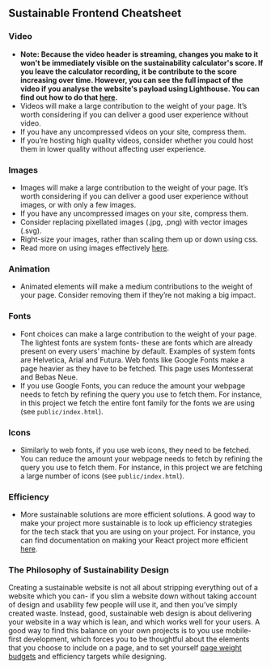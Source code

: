 ## Sustainable Frontend Cheatsheet

### Video

- **Note: Because the video header is streaming, changes you make to it won't be immediately visible on the sustainability calculator's score. If you leave the calculator recording, it be contribute to the score increasing over time. However, you can see the full impact of the video if you analyse the website's payload using Lighthouse. You can find out how to do that [here](https://developer.chrome.com/docs/lighthouse/overview/#devtools).**
- Videos will make a large contribution to the weight of your page. It’s worth considering if you can deliver a good user experience without video.
- If you have any uncompressed videos on your site, compress them.
- If you’re hosting high quality videos, consider whether you could host them in lower quality without affecting user experience.

### Images

- Images will make a large contribution to the weight of your page. It’s worth considering if you can deliver a good user experience without images, or with only a few images.
- If you have any uncompressed images on your site, compress them.
- Consider replacing pixellated images (.jpg, .png) with vector images (.svg).
- Right-size your images, rather than scaling them up or down using css.
- Read more on using images effectively [here](https://sustainablewebdesign.org/has-the-design-used-imagery-efficiently/).

### Animation

- Animated elements will make a medium contributions to the weight of your page. Consider removing them if they’re not making a big impact.

### Fonts

- Font choices can make a large contribution to the weight of your page. The lightest fonts are system fonts- these are fonts which are already present on every users’ machine by default. Examples of system fonts are Helvetica, Arial and Futura. Web fonts like Google Fonts make a page heavier as they have to be fetched. This page uses Montesserat and Bebas Neue.
- If you use Google Fonts, you can reduce the amount your webpage needs to fetch by refining the query you use to fetch them. For instance, in this project we fetch the entire font family for the fonts we are using (see `public/index.html`).

### Icons

- Similarly to web fonts, if you use web icons, they need to be fetched. You can reduce the amount your webpage needs to fetch by refining the query you use to fetch them. For instance, in this project we are fetching a large number of icons (see `public/index.html`).

### Efficiency

- More sustainable solutions are more efficient solutions. A good way to make your project more sustainable is to look up efficiency strategies for the tech stack that you are using on your project. For instance, you can find documentation on making your React project more efficient [here](https://legacy.reactjs.org/docs/optimizing-performance.html).

### The Philosophy of Sustainability Design

Creating a sustainable website is not all about stripping everything out of a website which you can- if you slim a website down without taking account of design and usability few people will use it, and then you’ve simply created waste. Instead, good, sustainable web design is about delivering your website in a way which is lean, and which works well for your users. A good way to find this balance on your own projects is to you use mobile-first development, which forces you to be thoughtful about the elements that you choose to include on a page, and to set yourself [page weight budgets](https://sustainablewebdesign.org/has-the-design-team-set-a-page-weight-budget/) and efficiency targets while designing.
